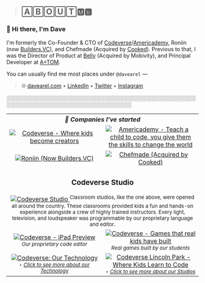 > ## 🄰🄱🄾🅄🅃🅼🅴

### 👋 Hi there, I'm Dave 
<!--
**davearel/davearel** is a ✨ _special_ ✨ repository because its `README.md` (this file) appears on your GitHub profile.

Here are some ideas to get you started:

- 🔭 I’m currently working on ...
- 🌱 I’m currently learning ...
- 👯 I’m looking to collaborate on ...
- 🤔 I’m looking for help with ...
- 💬 Ask me about ...
- 📫 How to reach me: ...
- 😄 Pronouns: ...
- ⚡ Fun fact: ...
-->

I'm formerly the Co-Founder & CTO of [Codeverse](https://www.codeverse.com/)/[Americademy](https://www.americademy.com/), Roniin (now [Builders.VC](https://www.builders.vc/)), and Chefmade (Acquired by [Cooked](https://eatcooked.us/)). Previous to that, I was the Director of Product at [Belly](https://www.bellycard.com/) (Acquired by Mobivity), and Principal Developer at [A+TOM](https://www.theatomgroup.com/).

You can usually find me most places under `@davearel` —

> 🌐 [davearel.com](https://www.davearel.com/) •
[LinkedIn](https://www.linkedin.com/in/davearel/) •
[Twitter](https://twitter.com/davearel) •
[Instagram](https://www.instagram.com/davearel/)



░░░░░░░░░░░░░░░░░░░░░░░░░░░░░░░░░░░░░░░░░░░░░░░░░░░░░░░░░░░░░░░░░░░░░░░░░░░░░░░░░░░



<table >
  <body>
    <tr>
      <!-- Intro -->
      <th width="100%" colspan="2" align="center">
        <i>
          🌱 Companies I've started
        </i>
      </th>
    </tr>
    <tr>
      <!-- Codeverse -->
      <td width="50%" align="center">
        <a href="https://www.codeverse.com/">
          <img alt="Codeverse - Where kids become creators" src="https://user-images.githubusercontent.com/1096881/113418416-0e9f7300-938b-11eb-8cbb-8a38424d3960.png" />
          <!-- white bg:
          https://user-images.githubusercontent.com/1096881/113413882-45708b80-9381-11eb-9dd3-a8e8d19158e7.png -->
        </a>
      </td>
      <!-- Americademy -->
      <td width="50%" align="center">
        <a href="https://www.americademy.com/">
          <img alt="Americademy - Teach a child to code, you give them the skills to change the world" src="https://user-images.githubusercontent.com/1096881/113418415-0e9f7300-938b-11eb-8920-b472cb871e17.png" />
          <!-- white bg:
          https://user-images.githubusercontent.com/1096881/113413876-44d7f500-9381-11eb-8bfa-9e682fdba307.png -->
        </a>
      </td>
    </tr>
    <tr>
      <!-- Builders -->
      <td width="50%" align="center">
        <a href="https://builders.vc/">
          <img alt="Roniin (Now Builders.VC)" src="https://user-images.githubusercontent.com/1096881/113413883-45708b80-9381-11eb-97b3-01f77b944415.png" />
        </a>
      </td>
      <!-- Chefmade -->
      <td width="50%" align="center">
        <a href="https://eatcooked.us">
          <img alt="Chefmade (Acquired by Cooked)" src="https://user-images.githubusercontent.com/1096881/113413990-8668a000-9381-11eb-85da-599b3cbd6eea.png" />
        </a>
      </td>
    </tr>
    <!-- Codeverse Studio -->
    <tr>
      <td width="100%" align="center" colspan="2">
        <h3>Codeverse Studio</h3>
        <a href="https://www.codeverse.com">
          <img alt="Codeverse Studio" src="https://user-images.githubusercontent.com/1096881/113414794-6df98500-9383-11eb-8404-cd10fe70296b.png" />
        </a>
        <sup>Classroom studios, like the one above, were opened all around the country. These classrooms provided kids a fun and hands-on experience alongside a crew of highly trained instructors. Every light, television, and loudspeaker was programmable by our proprietary language and editor.</sup>
      </td>
    </tr>
    <tr>
      <!-- Codeverse - iPad -->
      <td width="50%" align="center">
        <a href="https://www.codeverse.com">
          <img alt="Codeverse - iPad Preview" src="https://user-images.githubusercontent.com/1096881/113414796-6e921b80-9383-11eb-876d-242455b12b77.png" />
        </a>
        <sup><i>Our proprietary code editor</i></sup>
      </td>
      <!-- Codeverse - Kids Games -->
      <td width="50%" align="center">
        <a href="https://www.codeverse.com">
          <img alt="Codeverse - Games that real kids have built" src="https://user-images.githubusercontent.com/1096881/113414798-6f2ab200-9383-11eb-9c18-1946fc3f549b.png" />
        </a>
        <sup><i>Real games built by our students</i></sup>
      </td>
    </tr>
    <tr>
      <!-- Codeverse - Technology Video -->
      <td width="50%" align="center">
        <a href="https://vimeo.com/250978108">
          <img alt="Codeverse: Our Technology" src="https://user-images.githubusercontent.com/1096881/113414800-6f2ab200-9383-11eb-86de-45096480ee5d.png" />
        </a>
        <sup><i>‣ <a href="https://vimeo.com/250978108">Click to see more about our Technology</a></i></sup>
      </td>
      <!-- Codeverse - Promo Video -->
      <td width="50%" align="center">
        <a href="https://vimeo.com/226689848">
          <img alt="Codeverse Lincoln Park - Where Kids Learn to Code" src="https://user-images.githubusercontent.com/1096881/113414801-6f2ab200-9383-11eb-801c-a23635a646bd.png" />
        </a>
        <sup><i>‣ <a href="https://vimeo.com/226689848">Click to see more about our Studios</a></i></sup>
      </td>
    </tr>
  </body>
</table>

